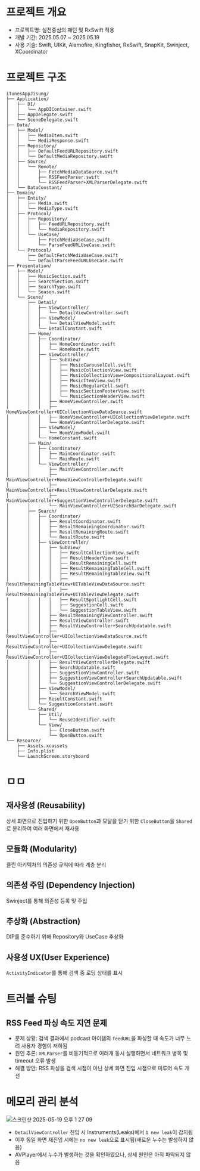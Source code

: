# 프로젝트 개요
- 프로젝트명: 실전중심의 패턴 및 RxSwift 적용
- 개발 기간: 2025.05.07 ~ 2025.05.19
- 사용 기술: Swift, UIKit, Alamofire, Kingfisher, RxSwift, SnapKit, Swinject, XCoordinator

# 프로젝트 구조
```
iTunesAppJisung/
├── Application/
│   ├── DI/
│   │   └── AppDIContainer.swift
│   ├── AppDelegate.swift
│   └── SceneDelegate.swift
├── Data/
│   ├── Model/
│   │   ├── MediaItem.swift
│   │   └── MediaResponse.swift
│   ├── Repository/
│   │   ├── DefaultFeedURLRepository.swift
│   │   └── DefaultMediaRepository.swift
│   ├── Source/
│   │   └── Remote/
│   │       ├── FetchMediaDataSource.swift
│   │       ├── RSSFeedParser.swift
│   │       └── RSSFeedParser+XMLParserDelegate.swift
│   └── DataConstant/
├── Domain/
│   ├── Entity/
│   │   ├── Media.swift
│   │   └── MediaType.swift
│   ├── Protocol/
│   │   ├── Repository/
│   │   │   ├── FeedURLRepository.swift
│   │   │   └── MediaRepository.swift
│   │   └── UseCase/
│   │       ├── FetchMediaUseCase.swift
│   │       └── ParseFeedURLUseCase.swift
│   └── Protocol/
│       ├── DefaultFetchMediaUseCase.swift
│       └── DefaultParseFeedURLUseCase.swift
├── Presentation/
│   ├── Model/
│   │   ├── MusicSection.swift
│   │   ├── SearchSection.swift
│   │   ├── SearchType.swift
│   │   └── Season.swift
│   └── Scene/
│       ├── Detail/
│       │   ├── ViewController/
│       │   │   └── DetailViewController.swift
│       │   ├── ViewModel/
│       │   │   └── DetailViewModel.swift
│       │   └── DetailConstant.swift
│       ├── Home/
│       │   ├── Coordinator/
│       │   │   ├── HomeCoordinator.swift
│       │   │   └── HomeRoute.swift
│       │   ├── ViewController/
│       │   │   ├── SubView/
│       │   │   │   ├── MusicCarouselCell.swift
│       │   │   │   ├── MusicCollectionView.swift
│       │   │   │   ├── MusicCollectionView+CompositionalLayout.swift
│       │   │   │   ├── MusicItemView.swift
│       │   │   │   ├── MusicRegularCell.swift
│       │   │   │   ├── MusicSectionFooterView.swift
│       │   │   │   └── MusicSectionHeaderView.swift
│       │   │   ├── HomeViewController.swift
│       │   │   ├── HomeViewController+UICollectionViewDataSource.swift
│       │   │   ├── HomeViewController+UICollectionViewDelegate.swift
│       │   │   └── HomeViewControllerDelegate.swift
│       │   ├── ViewModel/
│       │   │   └── HomeViewModel.swift
│       │   └── HomeConstant.swift
│       ├── Main/
│       │   ├── Coordinator/
│       │   │   ├── MainCoordinator.swift
│       │   │   └── MainRoute.swift
│       │   └── ViewController/
│       │       ├── MainViewController.swift
│       │       ├── MainViewController+HomeViewControllerDelegate.swift
│       │       ├── MainViewController+ResultViewControllerDelegate.swift
│       │       ├── MainViewController+SuggestionViewControllerDelegate.swift
│       │       └── MainViewController+UISearchBarDelegate.swift
│       ├── Search/
│       │   ├── Coordinator/
│       │   │   ├── ResultCoordinator.swift
│       │   │   ├── ResultRemainingCoordinator.swift
│       │   │   ├── ResultRemainingRoute.swift
│       │   │   └── ResultRoute.swift
│       │   ├── ViewController/
│       │   │   ├── SubView/
│       │   │   │   ├── ResultCollectionView.swift
│       │   │   │   ├── ResultHeaderView.swift
│       │   │   │   ├── ResultRemainingCell.swift
│       │   │   │   ├── ResultRemainingTableCell.swift
│       │   │   │   ├── ResultRemainingTableView.swift
│       │   │   │   ├── ResultRemainingTableView+UITableViewDataSource.swift
│       │   │   │   ├── ResultRemainingTableView+UITableViewDelegate.swift
│       │   │   │   ├── ResultSpotlightCell.swift
│       │   │   │   ├── SuggestionCell.swift
│       │   │   │   └── SuggestionTableView.swift
│       │   │   ├── ResultRemainingViewController.swift
│       │   │   ├── ResultViewController.swift
│       │   │   ├── ResultViewController+SearchUpdatable.swift
│       │   │   ├── ResultViewController+UICollectionViewDataSource.swift
│       │   │   ├── ResultViewController+UICollectionViewDelegate.swift
│       │   │   ├── ResultViewController+UICollectionViewDelegateFlowLayout.swift
│       │   │   ├── ResultViewControllerDelegate.swift
│       │   │   ├── SearchUpdatable.swift
│       │   │   ├── SuggestionViewController.swift
│       │   │   ├── SuggestionViewController+SearchUpdatable.swift
│       │   │   └── SuggestionViewControllerDelegate.swift
│       │   ├── ViewModel/
│       │   │   └── SearchViewModel.swift
│       │   ├── ResultConstant.swift
│       │   └── SuggestionConstant.swift
│       └── Shared/
│           ├── Util/
│           │   └── ReuseIdentifier.swift
│           └── View/
│               ├── CloseButton.swift
│               └── OpenButton.swift
└── Resource/
    ├── Assets.xcassets
    ├── Info.plist
    └── LaunchScreen.storyboard
```

# ㅁㅁ

## 재사용성 (Reusability)
상세 화면으로 진입하기 위한 `OpenButton`과 모달을 닫기 위한 `CloseButton`을 `Shared`로 분리하여 여러 화면에서 재사용

## 모듈화 (Modularity)
클린 아키텍처의 의존성 규칙에 따라 계층 분리

## 의존성 주입 (Dependency Injection)
Swinject를 통해 의존성 등록 및 주입

## 추상화 (Abstraction)
DIP를 준수하기 위해 Repository와 UseCase 추상화

## 사용성 UX(User Experience)
`ActivityIndicator`를 통해 검색 중 로딩 상태를 표시

# 트러블 슈팅
## RSS Feed 파싱 속도 지연 문제
- 문제 상황: 검색 결과에서 podcast 아이템의 `feedURL`을 파싱할 때 속도가 너무 느려 사용자 경험이 저하됨
- 원인 추론: `XMLParser`를 비동기적으로 여러개 동시 실행하면서 네트워크 병목 및 timeout 오류 발생
- 해결 방안: RSS 파싱을 검색 시점이 아닌 상세 화면 진입 시점으로 미루어 속도 개선

# 메모리 관리 분석
![스크린샷 2025-05-19 오후 1 27 09](https://github.com/user-attachments/assets/7ce1dc99-c340-49e5-b88a-b7071ec18e4f)
- `DetailViewController` 진입 시 Instruments(Leaks)에서 `1 new leak`이 감지됨
- 이후 동일 화면 재진입 시에는 `no new leak`으로 표시됨(새로운 누수는 발생하지 않음)
- AVPlayer에서 누수가 발생하는 것을 확인하였으나, 상세 원인은 아직 파악되지 않음
